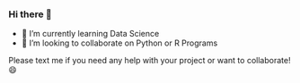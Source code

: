 ### Hi there 👋

- 🌱 I’m currently learning Data Science
- 👯 I’m looking to collaborate on Python or R Programs

Please text me if you need any help with your project or 
want to collaborate! 😄 
<!--
**leon-hacket/leon-hacket** is a ✨ _special_ ✨ repository because its `README.md` (this file) appears on your GitHub profile.

Here are some ideas to get you started:

- 🔭 I’m currently working on ...
- 🌱 I’m currently learning ...
- 👯 I’m looking to collaborate on ...
- 🤔 I’m looking for help with ...
- 💬 Ask me about ...
- 📫 How to reach me: ...
- 😄 Pronouns: ...
- ⚡ Fun fact: ...
-->
